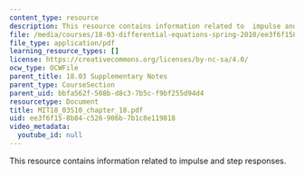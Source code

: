 ```yaml
---
content_type: resource
description: This resource contains information related to  impulse and step responses.
file: /media/courses/18-03-differential-equations-spring-2010/ee3f6f158b84c526906b7b1c8e119818_MIT18_03S10_chapter_18.pdf
file_type: application/pdf
learning_resource_types: []
license: https://creativecommons.org/licenses/by-nc-sa/4.0/
ocw_type: OCWFile
parent_title: 18.03 Supplementary Notes
parent_type: CourseSection
parent_uid: bbfa562f-508b-d8c3-7b5c-f9bf255d94d4
resourcetype: Document
title: MIT18_03S10_chapter_18.pdf
uid: ee3f6f15-8b84-c526-906b-7b1c8e119818
video_metadata:
  youtube_id: null
---
```

This resource contains information related to  impulse and step responses.